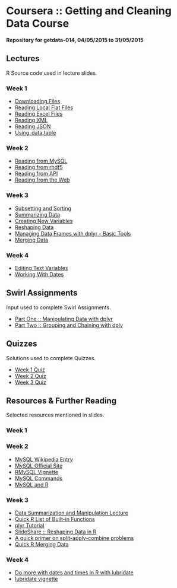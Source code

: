 # Coursera :: Getting and Cleaning Data Course #
__Repository for getdata-014, 04/05/2015 to 31/05/2015__

## Lectures ##
R Source code used in lecture slides.

### Week 1 ###
* [Downloading Files](https://github.com/nickhepler/getdata-014/blob/master/lectures/wk1/downloading_files.R)
* [Reading Local Flat Files](https://github.com/nickhepler/getdata-014/blob/master/lectures/wk1/reading_local_flat_files.R)
* [Reading Excel Files](https://github.com/nickhepler/getdata-014/blob/master/lectures/wk1/reading_excel_files.R)
* [Reading XML](https://github.com/nickhepler/getdata-014/blob/master/lectures/wk1/reading_xml.R)
* [Reading JSON](https://github.com/nickhepler/getdata-014/blob/master/lectures/wk1/reading_json.R)
* [Using_data.table](https://github.com/nickhepler/getdata-014/blob/master/lectures/wk1/using_data_table.R)


### Week 2 ###
* [Reading from MySQL](https://github.com/nickhepler/getdata-014/blob/master/lectures/wk2/reading_mySQL.R)
* [Reading from rhdf5](https://github.com/nickhepler/getdata-014/blob/master/lectures/wk2/reading_rhdf5.R)
* [Reading from API](https://github.com/nickhepler/getdata-014/blob/master/lectures/wk2/reading_api.R)
* [Reading from the Web](https://github.com/nickhepler/getdata-014/blob/master/lectures/wk2/reading_web.R)

### Week 3 ###
* [Subsetting and Sorting](https://github.com/nickhepler/getdata-014/blob/master/lectures/wk3/subsetting_sorting.R)
* [Summarizing Data](https://github.com/nickhepler/getdata-014/blob/master/lectures/wk3/summarizing_data.R)
* [Creating New Variables](https://github.com/nickhepler/getdata-014/blob/master/lectures/wk3/creating_new_variables.R)
* [Reshaping Data](https://github.com/nickhepler/getdata-014/blob/master/lectures/wk3/reshaping_data.R)
* [Managing Data Frames with dplyr - Basic Tools](https://github.com/nickhepler/getdata-014/blob/master/lectures/wk3/data_frames_dplyr.R)
* [Merging Data](https://github.com/nickhepler/getdata-014/blob/master/lectures/wk3/merging_data.R)

### Week 4 ###
* [Editing Text Variables](https://github.com/nickhepler/getdata-014/blob/master/lectures/wk4/editing_text_variables.R)
* [Working With Dates](https://github.com/nickhepler/getdata-014/blob/master/lectures/wk4/working_with_dates.R)

## Swirl Assignments ##
Input used to complete Swirl Assignments.

* [Part One :: Manipulating Data with dplyr](https://github.com/nickhepler/getdata-014/blob/master/swirl/dplyr_part1.R)
* [Part Two :: Grouping and Chaining with dply](https://github.com/nickhepler/getdata-014/blob/master/swirl/dplyr_part2.R)

## Quizzes ##
Solutions used to complete Quizzes.

* [Week 1 Quiz](https://github.com/nickhepler/getdata-014/blob/master/quizzes/quiz_1.R)
* [Week 2 Quiz](https://github.com/nickhepler/getdata-014/blob/master/quizzes/quiz_2.R)
* [Week 3 Quiz](https://github.com/nickhepler/getdata-014/blob/master/quizzes/quiz_3.R)

## Resources & Further Reading ##
Selected resources mentioned in slides.

### Week 1 ###

### Week 2 ###

* [MySQL Wikipedia Entry](https://en.wikipedia.org/wiki/MySQL)
* [MySQL Official Site](http://www.mysql.com/)
* [RMySQL Vignette](http://cran.r-project.org/web/packages/RMySQL/RMySQL.pdf)
* [MySQL Commands](http://www.pantz.org/software/mysql/mysqlcommands.html)
* [MySQL and R](http://www.r-bloggers.com/mysql-and-r/)

### Week 3 ###

* [Data Summarization and Manipulation Lecture](http://www.biostat.jhsph.edu/~ajaffe/lec_winterR/Lecture%202.pdf)
* [Quick R List of Built-in Functions](http://statmethods.net/management/functions.html)
* [plyr Tutorial](http://plyr.had.co.nz/09-user/)
* [SlideShare :: Reshaping Data in R](http://www.slideshare.net/jeffreybreen/reshaping-data-in-r)
* [A quick primer on split-apply-combine problems](http://www.r-bloggers.com/a-quick-primer-on-split-apply-combine-problems/)
* [Quick R Merging Data](http://www.statmethods.net/management/merging.html)

### Week 4 ###

* [Do more with dates and times in R with lubridate](http://www.r-statistics.com/2012/03/do-more-with-dates-and-times-in-r-with-lubridate-1-1-0/)
* [lubridate vignette](http://cran.r-project.org/web/packages/lubridate/vignettes/lubridate.html)

